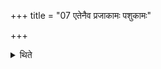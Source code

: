 +++
title = "07 एतेनैव प्रजाकामः पशुकामः"

+++

<details><summary>थिते</summary>

7. The sacrificer who desires progeny, or cattle or prosperity or brahman-splendor, or food should perform the same viz. only the Śunasīrīya-parvan.
</details>
